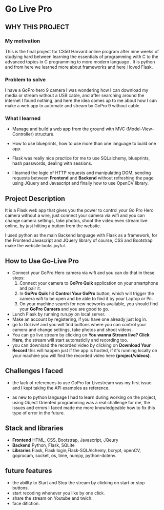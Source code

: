 # Go Live Pro

## WHY THIS PROJECT

### My motivation

This is the final project for CS50 Harvard online program 
after nine weeks of studying hard between learning the 
essentials of programming with C to the advanced 
topics in C programming to more modern language 
.
 It is python and from here we learned more 
about frameworks and here i loved Flask.

### Problem to solve

I have a GoPro hero 9 camera I was wondering 
how I can download my media or stream without 
a USB cable, and after searching around the 
internet I found nothing, and here the idea 
comes up to me about how I can make a web app
 to automate and stream by GoPro 9 without cable.

### What I learned
- Manage and build a web app from the ground 
with MVC (Model-View-Controller) structure.

- How to use blueprints, how to use more than one language
to build one app.
- Flask was really nice practice for me
to use SQLalchemy, blueprints, hash passwords, dealing with sessions.
- I learned the logic of HTTP requests and manipulating DOM, sending requests between 
**Frontend** and **Backend** without refreshing the page using 
JQuery and Javascript and finally how to use
OpenCV library.

## Project Description

It is a Flask web app that gives you the power to control your 
Go Pro Hero camera without a wire, just connect your camera
via wifi and you can change camera settings, take photos,
shoot the video even stream live online, by just hitting a button
from the website.

I used python as the main Backend language with Flask
as a framework, for the Frontend Javascript and JQuery library
of course, CSS and Bootstrap make the website looks joyful.


## How to Use Go-Live Pro

- Connect your GoPro Hero camera via wifi and you can do 
   that in these steps:
   1. Connect your camera to **GoPro Quik** application on
   your smartphone and pair it.
   2. In **GoPro Quik** hit **Control Your GoPro** button,
   which will trigger the camera wifi to be open and be able
   to find it by your Laptop or Pc.
   3. On your machine search for new networks available,
   you should find your **GoPro Camera** and you are good
   to go.
- Lunch Flask by running run.py on local server.
- Make an account by registering, if you have
   one already just log in.
- go to GoLive! and you will find buttons where you can
  control your camera and change settings, take photos and shoot videos.
- You can go live stream by clicking on **You wanna Stream live? Click Here**,
  the stream will start automaticlly and recording too.
- you can download the recorded video by clicking on 
  **Download Your Record** this will happen just if the
  app is hosted, if it's running locally on your machine
  you will find the recorded video here **(project/videos)**.
  

## Challenges I faced

- the lack of references to use GoPro for Livestream was my first
issue and I kept taking the API examples as reference.

- as new to python language I had to learn during working on the project,
  using Object Oriented programming was a real challenge for me,
  the issues and errors I faced made me more knowledgeable
  how to fix this type of error in the future.


## Stack and libraries
- **Frontend** HTML, CSS, Bootstrap, Javascript, JQeury
- **Backend** Python, Flask, SQLite
- **Libraries** Flask, Flask login,Flask-SQLAlchemy, 
  bcrypt, openCV, 
  goprocam, socket, os, time, numpy, python-dotenv.


## future features
- the abillty to Start and Stop the stream by clicking on start or stop buttons.
- start recoding whenever you like by one click.
- share the stream on Youtube and twich.
- face ditiction.
  

